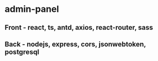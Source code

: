 # admin-panel

## Front - react, ts, antd, axios, react-router, sass
## Back - nodejs, express, cors, jsonwebtoken, postgresql
